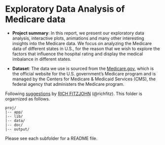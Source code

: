 # Exploratory Data Analysis of Medicare data 


+ **Project summary**: In this report, we present our exploratory data analysis, interactive plots, animations and many other interesting insights into the Medicare data. We focus on analyzing the Medicare data of different states in U.S., for the reason that we wish to explore the factors that influence the hospital rating and display the medical imbalance in different states.


+ **Dataset**: The data we use is sourced from the [Medicare.gov](https://data.medicare.gov/), which is the official website for the U.S. government’s Medicare program and is managed by the Centers for Medicare & Medicaid Services (CMS), the federal agency that administers the Medicare program.



Following [suggestions](http://nicercode.github.io/blog/2013-04-05-projects/) by [RICH FITZJOHN](http://nicercode.github.io/about/#Team) (@richfitz). This folder is orgarnized as follows.

```
proj/
|-- app/
|-- lib/
|-- data/
|-- doc/
|-- output/
```

Please see each subfolder for a README file.

